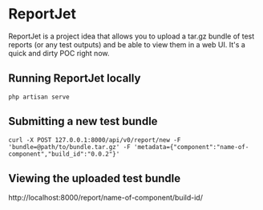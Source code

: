 # ReportJet

ReportJet is a project idea that allows you to upload a tar.gz bundle of test reports (or any test outputs) and be able to view them in a web UI. It's a quick and dirty POC right now.

## Running ReportJet locally

```
php artisan serve
```

## Submitting a new test bundle

```
curl -X POST 127.0.0.1:8000/api/v0/report/new -F 'bundle=@path/to/bundle.tar.gz' -F 'metadata={"component":"name-of-component","build_id":"0.0.2"}'
```

## Viewing the uploaded test bundle
http://localhost:8000/report/name-of-component/build-id/